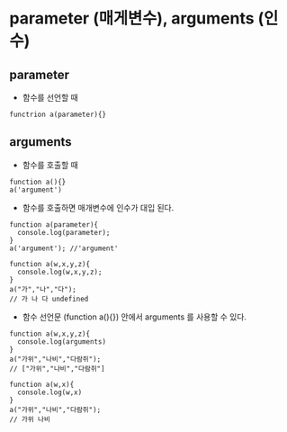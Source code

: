 # parameter (매게변수), arguments (인수)

## parameter

- 함수를 선언할 때

```
functrion a(parameter){}
```

## arguments

- 함수를 호출할 때

```
function a(){}
a('argument')
```

- 함수를 호출하면 매개변수에 인수가 대입 된다.

```
function a(parameter){
  console.log(parameter);
}
a('argument'); //'argument'
```

```
function a(w,x,y,z){
  console.log(w,x,y,z);
}
a("가","나","다");
// 가 나 다 undefined
```

- 함수 선언문 (function a(){}) 안에서 arguments 를 사용할 수 있다.

```
function a(w,x,y,z){
  console.log(arguments)
}
a("가위","나비","다람쥐");
// ["가위","나비","다람쥐"]

```

```
function a(w,x){
  console.log(w,x)
}
a("가위","나비","다람쥐");
// 가위 나비
```
